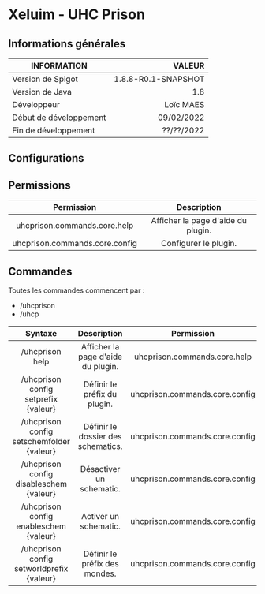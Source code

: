 # Xeluim - UHC Prison

## Informations générales
| INFORMATION            |              VALEUR |
|------------------------|--------------------:|
| Version de Spigot      | 1.8.8-R0.1-SNAPSHOT |
| Version de Java        |                 1.8 |
| Développeur            |           Loïc MAES |
| Début de développement |          09/02/2022 |
| Fin de développement   |          ??/??/2022 |

## Configurations

## Permissions
|           Permission           |            Description             |
|:------------------------------:|:----------------------------------:|
|  uhcprison.commands.core.help  | Afficher la page d'aide du plugin. |
| uhcprison.commands.core.config |       Configurer le plugin.        |

## Commandes
Toutes les commandes commencent par :
- /uhcprison 
- /uhcp

|                  Syntaxe                  |            Description             |           Permission           |
|:-----------------------------------------:|:----------------------------------:|:------------------------------:|
|              /uhcprison help              | Afficher la page d'aide du plugin. |  uhcprison.commands.core.help  |
|   /uhcprison config setprefix {valeur}    |    Définir le préfix du plugin.    | uhcprison.commands.core.config |
| /uhcprison config setschemfolder {valeur} | Définir le dossier des schematics. | uhcprison.commands.core.config |
|  /uhcprison config disableschem {valeur}  |      Désactiver un schematic.      | uhcprison.commands.core.config |
|  /uhcprison config enableschem {valeur}   |       Activer un schematic.        | uhcprison.commands.core.config |
| /uhcprison config setworldprefix {valeur} |   Définir le préfix des mondes.    | uhcprison.commands.core.config |